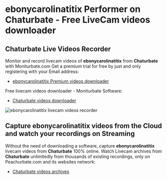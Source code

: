 # ebonycarolinatitix Performer on Chaturbate - Free LiveCam videos downloader

## Chaturbate Live Videos Recorder

Monitor and record livecam videos of **ebonycarolinatitix** from **Chaturbate** with Moniturbate.com
Get a premium trial for free by just and only registering with your Email address:
* [ebonycarolinatitix Premium videos downloader](https://moniturbate.com/request-demo-licence-key.html)

Free livecam videos downloader - Moniturbate Software:
* [Chaturbate videos downloader](https://moniturbate.com/moniturbate-download-software.html)

![ebonycarolinatitix livecam videos recorder](https://peachurnet.com/templates/moniturbate-software.png)


## Capture ebonycarolinatitix videos from the Cloud and watch your recordings on Streaming

Without the need of downloading a software, capture **ebonycarolinatitix** livecam videos from **Chaturbate** 100% online.
Watch Livecam archives from **Chaturbate** unlimitedly from thousands of existing recordings, only on Peachurbate.com and its websites network:
* [Chaturbate videos archives](https://peachurnet.com/)
